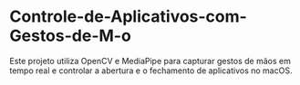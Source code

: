 # Controle-de-Aplicativos-com-Gestos-de-M-o
Este projeto utiliza OpenCV e MediaPipe para capturar gestos de mãos em tempo real e controlar a abertura e o fechamento de aplicativos no macOS.
